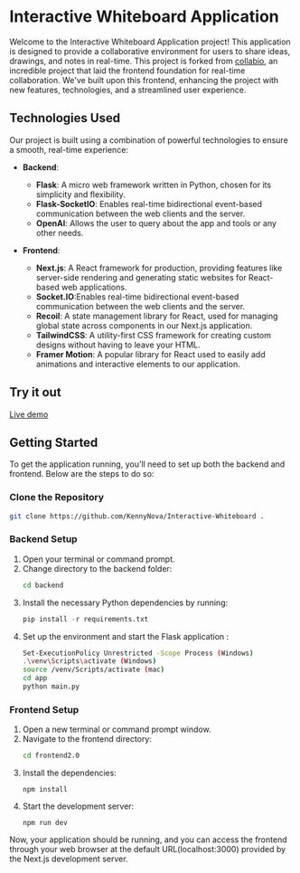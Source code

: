 # Interactive Whiteboard Application

Welcome to the Interactive Whiteboard Application project! This application is designed to provide a collaborative environment for users to share ideas, drawings, and notes in real-time. This project is forked from [collabio](https://github.com/kriziu/collabio), an incredible project that laid the frontend foundation for real-time collaboration. We've built upon this frontend, enhancing the project with new features, technologies, and a streamlined user experience.

## Technologies Used

Our project is built using a combination of powerful technologies to ensure a smooth, real-time experience:

- **Backend**:
  - **Flask**: A micro web framework written in Python, chosen for its simplicity and flexibility.
  - **Flask-SocketIO**: Enables real-time bidirectional event-based communication between the web clients and the server.
  - **OpenAI**: Allows the user to query about the app and tools or any other needs.
  
- **Frontend**:
  - **Next.js**: A React framework for production, providing features like server-side rendering and generating static websites for React-based web applications.
  - **Socket.IO**:Enables real-time bidirectional event-based communication between the web clients and the server.
  - **Recoil**: A state management library for React, used for managing global state across components in our Next.js application.
  - **TailwindCSS**: A utility-first CSS framework for creating custom designs without having to leave your HTML.
  - **Framer Motion**: A popular library for React used to easily add animations and interactive elements to our application.

## Try it out
[Live demo](https://ai.sacade.ne)

## Getting Started

To get the application running, you'll need to set up both the backend and frontend. Below are the steps to do so:

### Clone the Repository

```bash
git clone https://github.com/KennyNova/Interactive-Whiteboard .
```

### Backend Setup

1. Open your terminal or command prompt.
2. Change directory to the backend folder:
   ```bash
   cd backend
3. Install the necessary Python dependencies by running:
    ```py
    pip install -r requirements.txt
    ```
4. Set up the environment and start the Flask application :
    ```bash
    Set-ExecutionPolicy Unrestricted -Scope Process (Windows)
    .\venv\Scripts\activate (Windows)
    source /venv/Scripts/activate (mac)
    cd app
    python main.py
    ```
### Frontend Setup
1. Open a new terminal or command prompt window.
2. Navigate to the frontend directory:
    ```bash
    cd frontend2.0
    ```
3. Install the dependencies:
    ```
    npm install
    ```
4. Start the development server:
    ```
    npm run dev
    ```
Now, your application should be running, and you can access the frontend through your web browser at the default URL(localhost:3000) provided by the Next.js development server.
